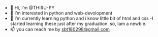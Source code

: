 - 👋 Hi, I’m @THIRU-PY
- 👀 I’m interested in python and web-devolopment 
- 🌱 I’m currently learning python and i know little bit of html and css
-I started learning these just after my graduation. so, Iam a newbie.
- 📫 you can reach me by sbt180298@gmail.com

<!---
THIRU-PY/THIRU-PY is a ✨ special ✨ repository because its `README.md` (this file) appears on your GitHub profile.
You can click the Preview link to take a look at your changes.
--->
